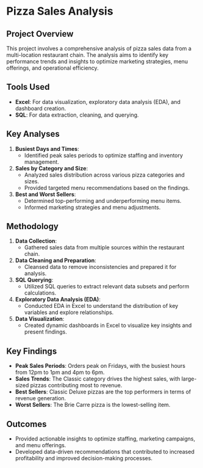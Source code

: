 # Pizza Sales Analysis

## Project Overview
This project involves a comprehensive analysis of pizza sales data from a multi-location restaurant chain. The analysis aims to identify key performance trends and insights to optimize marketing strategies, menu offerings, and operational efficiency.

## Tools Used
- **Excel**: For data visualization, exploratory data analysis (EDA), and dashboard creation.
- **SQL**: For data extraction, cleaning, and querying.

## Key Analyses
1. **Busiest Days and Times**:
   - Identified peak sales periods to optimize staffing and inventory management.
2. **Sales by Category and Size**:
   - Analyzed sales distribution across various pizza categories and sizes.
   - Provided targeted menu recommendations based on the findings.
3. **Best and Worst Sellers**:
   - Determined top-performing and underperforming menu items.
   - Informed marketing strategies and menu adjustments.

## Methodology
1. **Data Collection**:
   - Gathered sales data from multiple sources within the restaurant chain.
2. **Data Cleaning and Preparation**:
   - Cleansed data to remove inconsistencies and prepared it for analysis.
3. **SQL Querying**:
   - Utilized SQL queries to extract relevant data subsets and perform calculations.
4. **Exploratory Data Analysis (EDA)**:
   - Conducted EDA in Excel to understand the distribution of key variables and explore relationships.
5. **Data Visualization**:
   - Created dynamic dashboards in Excel to visualize key insights and present findings.

## Key Findings
- **Peak Sales Periods**: Orders peak on Fridays, with the busiest hours from 12pm to 1pm and 4pm to 6pm.
- **Sales Trends**: The Classic category drives the highest sales, with large-sized pizzas contributing most to revenue.
- **Best Sellers**: Classic Deluxe pizzas are the top performers in terms of revenue generation.
- **Worst Sellers**: The Brie Carre pizza is the lowest-selling item.

## Outcomes
- Provided actionable insights to optimize staffing, marketing campaigns, and menu offerings.
- Developed data-driven recommendations that contributed to increased profitability and improved decision-making processes.

